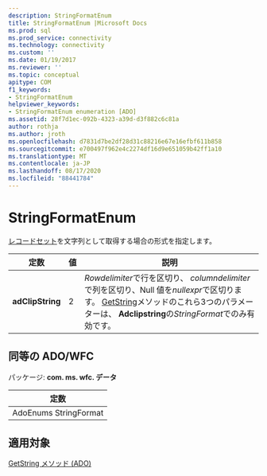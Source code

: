 ```yaml
---
description: StringFormatEnum
title: StringFormatEnum |Microsoft Docs
ms.prod: sql
ms.prod_service: connectivity
ms.technology: connectivity
ms.custom: ''
ms.date: 01/19/2017
ms.reviewer: ''
ms.topic: conceptual
apitype: COM
f1_keywords:
- StringFormatEnum
helpviewer_keywords:
- StringFormatEnum enumeration [ADO]
ms.assetid: 28f7d1ec-092b-4323-a39d-d3f882c6c81a
author: rothja
ms.author: jroth
ms.openlocfilehash: d7831d7be2df28d31c88216e67e16efbf611b858
ms.sourcegitcommit: e700497f962e4c2274df16d9e651059b42ff1a10
ms.translationtype: MT
ms.contentlocale: ja-JP
ms.lasthandoff: 08/17/2020
ms.locfileid: "88441784"
---
```

# <a name="stringformatenum"></a>StringFormatEnum
[レコードセット](../../../ado/reference/ado-api/recordset-object-ado.md)を文字列として取得する場合の形式を指定します。  
  
|定数|値|説明|  
|--------------|-----------|-----------------|  
|**adClipString**|2|*Rowdelimiter*で行を区切り、 *columndelimiter*で列を区切り、Null 値を*nullexpr*で区切ります。 [GetString](../../../ado/reference/ado-api/getstring-method-ado.md)メソッドのこれら3つのパラメーターは、 **Adclipstring**の*StringFormat*でのみ有効です。|  
  
## <a name="adowfc-equivalent"></a>同等の ADO/WFC  
 パッケージ: **com. ms. wfc. データ**  
  
|定数|  
|--------------|  
|AdoEnums StringFormat|  
  
## <a name="applies-to"></a>適用対象  
 [GetString メソッド (ADO)](../../../ado/reference/ado-api/getstring-method-ado.md)

